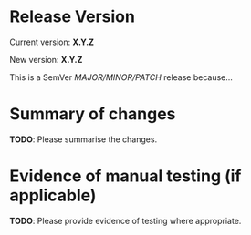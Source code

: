 # Release Version
Current version: **X.Y.Z**

New version: **X.Y.Z**

This is a SemVer *MAJOR/MINOR/PATCH* release because...

# Summary of changes
**TODO**: Please summarise the changes.

# Evidence of manual testing (if applicable)
**TODO**: Please provide evidence of testing where appropriate.
